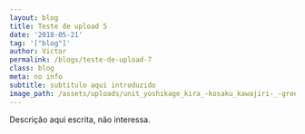 ```yaml
---
layout: blog
title: Teste de upload 5
date: '2018-05-21'
tag: '["blog"]'
author: Victor
permalink: /blogs/teste-de-upload-7
class: blog
meta: no info
subtitle: subtitulo aqui introduzido
image_path: /assets/uploads/unit_yoshikage_kira_-kosaku_kawajiri-_-green-.png
---
```

Descrição aqui escrita, não interessa.
